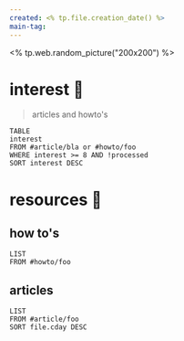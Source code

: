```yaml
---
created: <% tp.file.creation_date() %>
main-tag:
---
```


<% tp.web.random_picture("200x200") %>

# interest 💌
> articles and howto's

```dataview
TABLE
interest
FROM #article/bla or #howto/foo
WHERE interest >= 8 AND !processed
SORT interest DESC
```

# resources 🥙

## how to's

```dataview
LIST
FROM #howto/foo 
```

## articles

```dataview
LIST
FROM #article/foo 
SORT file.cday DESC
```
